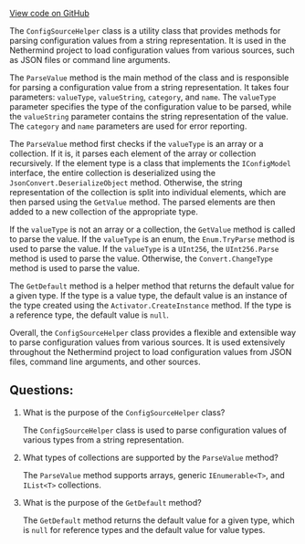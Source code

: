[View code on GitHub](https://github.com/NethermindEth/nethermind/src/Nethermind/Nethermind.Config/ConfigSourceHelper.cs)

The `ConfigSourceHelper` class is a utility class that provides methods for parsing configuration values from a string representation. It is used in the Nethermind project to load configuration values from various sources, such as JSON files or command line arguments.

The `ParseValue` method is the main method of the class and is responsible for parsing a configuration value from a string representation. It takes four parameters: `valueType`, `valueString`, `category`, and `name`. The `valueType` parameter specifies the type of the configuration value to be parsed, while the `valueString` parameter contains the string representation of the value. The `category` and `name` parameters are used for error reporting.

The `ParseValue` method first checks if the `valueType` is an array or a collection. If it is, it parses each element of the array or collection recursively. If the element type is a class that implements the `IConfigModel` interface, the entire collection is deserialized using the `JsonConvert.DeserializeObject` method. Otherwise, the string representation of the collection is split into individual elements, which are then parsed using the `GetValue` method. The parsed elements are then added to a new collection of the appropriate type.

If the `valueType` is not an array or a collection, the `GetValue` method is called to parse the value. If the `valueType` is an enum, the `Enum.TryParse` method is used to parse the value. If the `valueType` is a `UInt256`, the `UInt256.Parse` method is used to parse the value. Otherwise, the `Convert.ChangeType` method is used to parse the value.

The `GetDefault` method is a helper method that returns the default value for a given type. If the type is a value type, the default value is an instance of the type created using the `Activator.CreateInstance` method. If the type is a reference type, the default value is `null`.

Overall, the `ConfigSourceHelper` class provides a flexible and extensible way to parse configuration values from various sources. It is used extensively throughout the Nethermind project to load configuration values from JSON files, command line arguments, and other sources.
## Questions: 
 1. What is the purpose of the `ConfigSourceHelper` class?
    
    The `ConfigSourceHelper` class is used to parse configuration values of various types from a string representation.

2. What types of collections are supported by the `ParseValue` method?
    
    The `ParseValue` method supports arrays, generic `IEnumerable<T>`, and `IList<T>` collections.

3. What is the purpose of the `GetDefault` method?
    
    The `GetDefault` method returns the default value for a given type, which is `null` for reference types and the default value for value types.